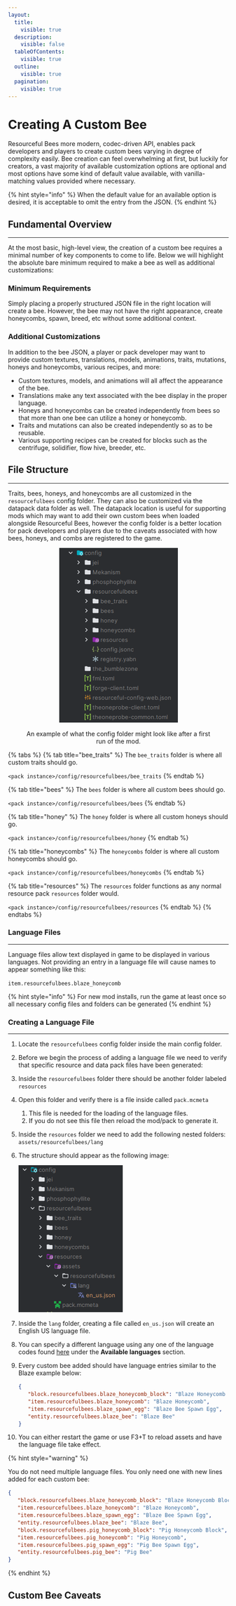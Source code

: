 ```yaml
---
layout:
  title:
    visible: true
  description:
    visible: false
  tableOfContents:
    visible: true
  outline:
    visible: true
  pagination:
    visible: true
---
```


# Creating A Custom Bee

Resourceful Bees more modern, codec-driven API, enables pack developers and players to create custom bees varying in degree of complexity easily. Bee creation can feel overwhelming at first, but luckily for creators, a vast majority of available customization options are optional and most options have some kind of default value available, with vanilla-matching values provided where necessary.&#x20;

{% hint style="info" %}
When the default value for an available option is desired, it is acceptable to omit the entry from the JSON.&#x20;
{% endhint %}



## Fundamental Overview

***

At the most basic, high-level view, the creation of a custom bee requires a minimal number of key components to come to life. Below we will highlight the absolute bare minimum required to make a bee as well as additional customizations:



### Minimum Requirements

Simply placing a properly structured JSON file in the right location will create a bee. However, the bee may not have the right appearance, create honeycombs, spawn, breed, etc without some additional context.&#x20;



### Additional Customizations

In addition to the bee JSON, a player or pack developer may want to provide custom textures, translations, models, animations, traits, mutations, honeys and honeycombs, various recipes, and more:

* Custom textures, models, and animations will all affect the appearance of the bee.
* Translations make any text associated with the bee display in the proper language.
* Honeys and honeycombs can be created independently from bees so that more than one bee can utilize a honey or honeycomb.
* Traits and mutations can also be created independently so as to be reusable.
* Various supporting recipes can be created for blocks such as the centrifuge, solidifier, flow hive, breeder, etc.



## File Structure

***

Traits, bees, honeys, and honeycombs are all customized in the `resourcefulbees` config folder. They can also be customized via the datapack data folder as well. The datapack location is useful for supporting mods which may want to add their own custom bees when loaded alongside Resourceful Bees, however the config folder is a better location for pack developers and players due to the caveats associated with how bees, honeys, and combs are registered to the game.&#x20;

<div align="center" data-full-width="false">

<figure><img src=".gitbook/assets/config-folder-structure.png" alt=""><figcaption><p>An example of what the config folder might look like after a first run of the mod.</p></figcaption></figure>

</div>

{% tabs %}
{% tab title="bee_traits" %}
The `bee_traits` folder is where all custom traits should go.

`<pack instance>/config/resourcefulbees/bee_traits`
{% endtab %}

{% tab title="bees" %}
The `bees` folder is where all custom bees should go.

`<pack instance>/config/resourcefulbees/bees`
{% endtab %}

{% tab title="honey" %}
The `honey` folder is where all custom honeys should go.&#x20;

`<pack instance>/config/resourcefulbees/honey`
{% endtab %}

{% tab title="honeycombs" %}
The `honeycombs` folder is where all custom honeycombs should go.&#x20;

`<pack instance>/config/resourcefulbees/honeycombs`
{% endtab %}

{% tab title="resources" %}
The `resources` folder functions as any normal resource pack `resources` folder would.&#x20;

`<pack instance>/config/resourcefulbees/resources`
{% endtab %}
{% endtabs %}



### Language Files

***

Language files allow text displayed in game to be displayed in various languages. Not providing an entry in a language file will cause names to appear something like this:

`item.resourcefulbees.blaze_honeycomb`

{% hint style="info" %}
For new mod installs, run the game at least once so all necessary config files and folders can be generated
{% endhint %}



### Creating a Language File

***

1. Locate the `resourcefulbees` config folder inside the main config folder.
2. Before we begin the process of adding a language file we need to verify that specific resource and data pack files have been generated:
3. Inside the `resourcefulbees` folder there should be another folder labeled `resources`
4. Open this folder and verify there is a file inside called `pack.mcmeta`
   1. This file is needed for the loading of the language files.&#x20;
   2. If you do not see this file then reload the mod/pack to generate it.
5. Inside the `resources` folder we need to add the following nested folders: `assets/resourcefulbees/lang`
6.  The structure should appear as the following image:

    ![](.gitbook/assets/lang-file-location.png)
7. Inside the `lang` folder, creating a file called `en_us.json` will create an English US language file.
8. You can specify a different language using any one of the language codes found [here](https://minecraft.wiki/w/Language) under the **Available languages** section.
9.  Every custom bee added should have language entries similar to the Blaze example below:

    ```json
    {
       "block.resourcefulbees.blaze_honeycomb_block": "Blaze Honeycomb Block",
       "item.resourcefulbees.blaze_honeycomb": "Blaze Honeycomb",
       "item.resourcefulbees.blaze_spawn_egg": "Blaze Bee Spawn Egg",
       "entity.resourcefulbees.blaze_bee": "Blaze Bee"
    }
    ```
10. You can either restart the game or use F3+T to reload assets and have the language file take effect.

{% hint style="warning" %}


You do not need multiple language files. You only need one with new lines added for each custom bee:

```json
{
   "block.resourcefulbees.blaze_honeycomb_block": "Blaze Honeycomb Block",
   "item.resourcefulbees.blaze_honeycomb": "Blaze Honeycomb",
   "item.resourcefulbees.blaze_spawn_egg": "Blaze Bee Spawn Egg",
   "entity.resourcefulbees.blaze_bee": "Blaze Bee",
   "block.resourcefulbees.pig_honeycomb_block": "Pig Honeycomb Block",
   "item.resourcefulbees.pig_honeycomb": "Pig Honeycomb",
   "item.resourcefulbees.pig_spawn_egg": "Pig Bee Spawn Egg",
   "entity.resourcefulbees.pig_bee": "Pig Bee"
}
```
{% endhint %}



## Custom Bee Caveats
